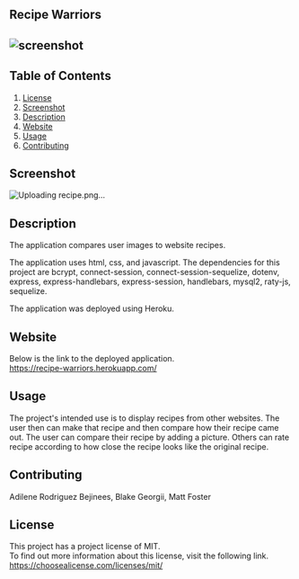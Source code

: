
 ## Recipe Warriors

  ## ![screenshot](https://img.shields.io/badge/License-MIT-blue.svg)

  ## Table of Contents
  1.  [License](#license)
  2.  [Screenshot](#screenshot)
  3.  [Description](#description)
  4.  [Website](#website)
  5.  [Usage](#usage)
  6.  [Contributing](#contributing)

 ## Screenshot
 ![Uploading recipe.png…]()

 ## Description
 The application compares user images to website recipes.  
 
 The application uses html, css, and javascript.
 The dependencies for this project are bcrypt, connect-session, connect-session-sequelize, dotenv, express, express-handlebars, express-session, handlebars, mysql2, raty-js, sequelize.   

 The application was deployed using Heroku.  

 ## Website
 Below is the link to the deployed application.  
 https://recipe-warriors.herokuapp.com/

 ## Usage 
 The project's intended use is to display recipes from other websites.  The user then can make that recipe and then compare how their recipe came out.  The user can compare their recipe by adding a picture.  Others can rate recipe according to how close the recipe looks like the original recipe.  

 ## Contributing 
 Adilene Rodriguez Bejinees, Blake Georgii, Matt Foster

 ## License 
 This project has a project license of MIT.  
 To find out more information about this license, visit the following link.
 https://choosealicense.com/licenses/mit/
